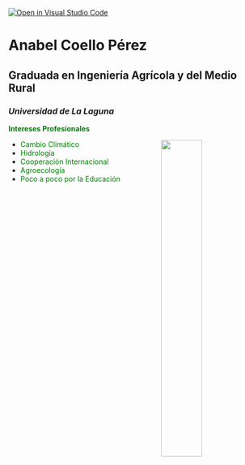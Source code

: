 [![Open in Visual Studio Code](https://classroom.github.com/assets/open-in-vscode-f059dc9a6f8d3a56e377f745f24479a46679e63a5d9fe6f495e02850cd0d8118.svg)](https://classroom.github.com/online_ide?assignment_repo_id=6129508&assignment_repo_type=AssignmentRepo)
# Anabel Coello Pérez
## Graduada en Ingeniería Agrícola y del Medio Rural
### *Universidad de La Laguna*

<span style="color:green"> **Intereses Profesionales**
<p> 
<img 
width="40%"
src="https://ep01.epimg.net/elpais/imagenes/2018/06/21/paco_nadal/1529603610_975669_1529650765_sumario_normal.jpg" align="right"> 

* <span style="color:green">Cambio Climático         
* <span style="color:green">Hidrología
* <span style="color:green">Cooperación Internacional
* <span style="color:green">Agroecología
* <span style="color:green">Poco a poco por la Educación
</p>
  



